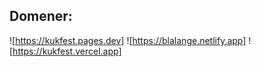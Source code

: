 ## Domener:
![https://kukfest.pages.dev]
![https://blalange.netlify.app]
![https://kukfest.vercel.app]